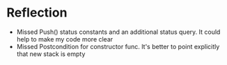 # Reflection

- Missed Push() status constants and an additional status query. It could help to make my code more clear 
- Missed Postcondition for constructor func. It's better to point explicitly that new stack is empty